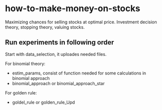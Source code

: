 # how-to-make-money-on-stocks
Maximizing chances for selling stocks at optimal price. Investment decision theory, stopping theory, valuing stocks.


## Run experiments in following order
Start with data_selection, it uploades needed files.

For binomial theory:
* estim_params, consist of function needed for some calculations in binomial approach
* binomial_approach or binomial_approach_star

For golden rule:
* goldel_rule or golden_rule_Upd


